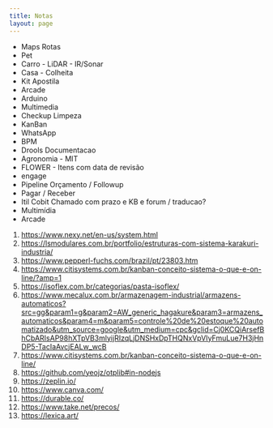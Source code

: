 ```yaml
---
title: Notas
layout: page
---
```


- Maps Rotas
- Pet
- Carro - LiDAR - IR/Sonar
- Casa - Colheita 
- Kit Apostila
- Arcade
- Arduino
- Multimedia
- Checkup Limpeza
- KanBan
- WhatsApp
- BPM
- Drools Documentacao
- Agronomia - MIT
- FLOWER - Itens com data de revisão
- engage
- Pipeline Orçamento / Followup
- Pagar / Receber
- Itil Cobit Chamado com prazo e KB e forum / traducao?
- Multimídia
- Arcade

1. https://www.nexy.net/en-us/system.html
1. https://lsmodulares.com.br/portfolio/estruturas-com-sistema-karakuri-industria/
1. https://www.pepperl-fuchs.com/brazil/pt/23803.htm
1. https://www.citisystems.com.br/kanban-conceito-sistema-o-que-e-on-line/?amp=1
2. https://isoflex.com.br/categorias/pasta-isoflex/
3. https://www.mecalux.com.br/armazenagem-industrial/armazens-automaticos?src=gg&param1=g&param2=AW_generic_hagakure&param3=armazens_automaticos&param4=m&param5=controle%20de%20estoque%20automatizado&utm_source=google&utm_medium=cpc&gclid=Cj0KCQiArsefBhCbARIsAP98hXTpVB3mlyijRIzqLjDNSHxDpTHQNxVpVIyFmuLue7H3jHnDP5-TacIaAvcjEALw_wcB
4. https://www.citisystems.com.br/kanban-conceito-sistema-o-que-e-on-line/
5. https://github.com/yeojz/otplib#in-nodejs
6. https://zeplin.io/
7. https://www.canva.com/
8. https://durable.co/
8. https://www.take.net/precos/
9. https://lexica.art/
